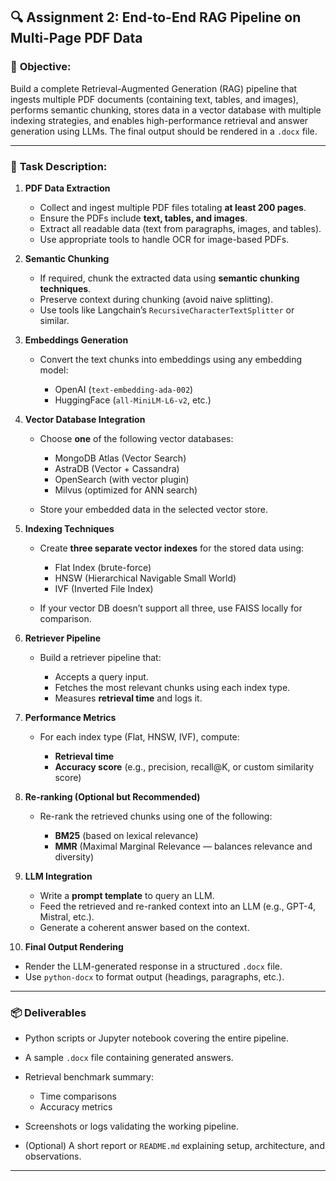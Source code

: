 ## 🔍 **Assignment 2: End-to-End RAG Pipeline on Multi-Page PDF Data**

### 🎯 **Objective:**

Build a complete Retrieval-Augmented Generation (RAG) pipeline that ingests multiple PDF documents (containing text, tables, and images), performs semantic chunking, stores data in a vector database with multiple indexing strategies, and enables high-performance retrieval and answer generation using LLMs. The final output should be rendered in a `.docx` file.

---

### 📘 **Task Description:**

1. **PDF Data Extraction**

   * Collect and ingest multiple PDF files totaling **at least 200 pages**.
   * Ensure the PDFs include **text, tables, and images**.
   * Extract all readable data (text from paragraphs, images, and tables).
   * Use appropriate tools to handle OCR for image-based PDFs.

2. **Semantic Chunking**

   * If required, chunk the extracted data using **semantic chunking techniques**.
   * Preserve context during chunking (avoid naive splitting).
   * Use tools like Langchain’s `RecursiveCharacterTextSplitter` or similar.

3. **Embeddings Generation**

   * Convert the text chunks into embeddings using any embedding model:

     * OpenAI (`text-embedding-ada-002`)
     * HuggingFace (`all-MiniLM-L6-v2`, etc.)

4. **Vector Database Integration**

   * Choose **one** of the following vector databases:

     * MongoDB Atlas (Vector Search)
     * AstraDB (Vector + Cassandra)
     * OpenSearch (with vector plugin)
     * Milvus (optimized for ANN search)
   * Store your embedded data in the selected vector store.

5. **Indexing Techniques**

   * Create **three separate vector indexes** for the stored data using:

     * Flat Index (brute-force)
     * HNSW (Hierarchical Navigable Small World)
     * IVF (Inverted File Index)
   * If your vector DB doesn’t support all three, use FAISS locally for comparison.

6. **Retriever Pipeline**

   * Build a retriever pipeline that:

     * Accepts a query input.
     * Fetches the most relevant chunks using each index type.
     * Measures **retrieval time** and logs it.

7. **Performance Metrics**

   * For each index type (Flat, HNSW, IVF), compute:

     * **Retrieval time**
     * **Accuracy score** (e.g., precision, recall\@K, or custom similarity score)

8. **Re-ranking (Optional but Recommended)**

   * Re-rank the retrieved chunks using one of the following:

     * **BM25** (based on lexical relevance)
     * **MMR** (Maximal Marginal Relevance — balances relevance and diversity)

9. **LLM Integration**

   * Write a **prompt template** to query an LLM.
   * Feed the retrieved and re-ranked context into an LLM (e.g., GPT-4, Mistral, etc.).
   * Generate a coherent answer based on the context.

10. **Final Output Rendering**

* Render the LLM-generated response in a structured `.docx` file.
* Use `python-docx` to format output (headings, paragraphs, etc.).

---

### 📦 **Deliverables**

* Python scripts or Jupyter notebook covering the entire pipeline.
* A sample `.docx` file containing generated answers.
* Retrieval benchmark summary:

  * Time comparisons
  * Accuracy metrics
* Screenshots or logs validating the working pipeline.
* (Optional) A short report or `README.md` explaining setup, architecture, and observations.

---
